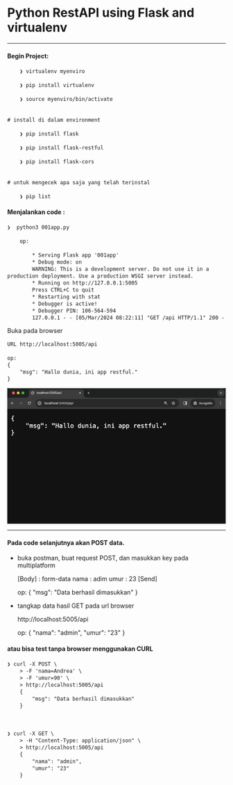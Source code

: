 # Python RestAPI using Flask and virtualenv

---

#### Begin Project:

        ❯ virtualenv myenviro

        ❯ pip install virtualenv

        ❯ source myenviro/bin/activate


    # install di dalam environment

        ❯ pip install flask

        ❯ pip install flask-restful
        
        ❯ pip install flask-cors


    # untuk mengecek apa saja yang telah terinstal

        ❯ pip list



#### Menjalankan code :

    ❯  python3 001app.py

        op:

            * Serving Flask app '001app'
            * Debug mode: on
            WARNING: This is a development server. Do not use it in a production deployment. Use a production WSGI server instead.
            * Running on http://127.0.0.1:5005
            Press CTRL+C to quit
            * Restarting with stat
            * Debugger is active!
            * Debugger PIN: 106-564-594
            127.0.0.1 - - [05/Mar/2024 08:22:11] "GET /api HTTP/1.1" 200 -

Buka pada browser 

    URL http://localhost:5005/api

    op:
    {
        "msg": "Hallo dunia, ini app restful."
    }

<p align="center">
    <img src="./gambar-petunjuk/ss_001app.png" alt="ss_001app" style="display: block; margin: 0 auto;">
</p>


---

#### Pada code selanjutnya akan POST data.

- buka postman, buat request POST, dan masukkan key pada multiplatform

    [Body] : form-data
    nama : adim
    umur : 23
    [Send]

    op:
    {
        "msg": "Data berhasil dimasukkan"
    }


- tangkap data hasil GET pada url browser

    http://localhost:5005/api

    op:
    {
        "nama": "admin",
        "umur": "23"
    }

#### atau bisa test tanpa browser menggunakan CURL

    ❯ curl -X POST \
        > -F 'nama=Andrea' \
        > -F 'umur=90' \
        > http://localhost:5005/api
        {
            "msg": "Data berhasil dimasukkan"
        }



    ❯ curl -X GET \
        > -H "Content-Type: application/json" \
        > http://localhost:5005/api
        {
            "nama": "admin",
            "umur": "23"
        }
